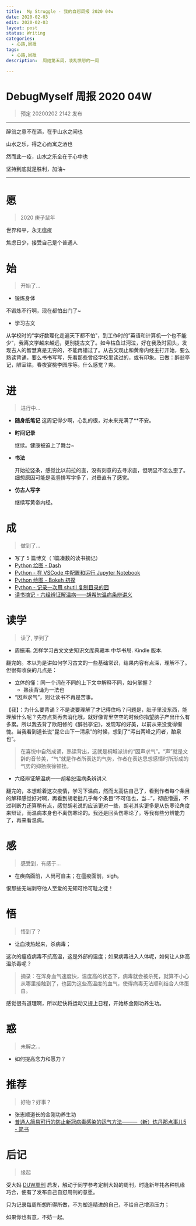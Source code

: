 ```yaml
---
title:  My Struggle - 我的自怼周报 2020 04w
date: 2020-02-03
edit: 2020-02-03
layout: post
status: Writing
categories:
  - 心路,周报
tags:
  - 心路,周报
description:  周结第五周，凌乱愤怒的一周

---
```


# DebugMyself 周报 2020 04W 
> 预定 20200202 2142 发布

-----------------------------------------

 醉翁之意不在酒，在乎山水之间也

 山水之乐，得之心而寓之酒也

 然而此一疫，山水之乐全在于心中也
 
 坚持到底就是胜利，加油~

-----------------------------------------

# 愿
> 2020 庚子鼠年

世界和平，永无瘟疫

焦虑日少，接受自己是个普通人

# 始
> 开始了...
  
- 锻炼身体

不锻炼不行啊，现在都怕出门了~

- 学习古文

从学校时的“学好数理化走遍天下都不怕"，到工作时的”英语和计算机一个也不能少“，我离文学越来越远，更别提古文了。如今枯鱼过河泣，好在我及时回头，发现古人的智慧真是无穷的，不能再错过了。从古文观止和黄帝内经主打开始，要么熟读背诵，要么书书写写，先看那些曾经学校里读过的，或有印象。已做：醉翁亭记，陋室铭，春夜宴桃李园序等。什么感觉？爽。

# 进
> 进行中...

- **随身纸笔记**
  这周记得少啊，心乱的很，对未来充满了**不安。

- **时间记录**

  继续。健康被迫上了舞台~

- **书法**

  开始拉竖条，感觉比以前拉的直，没有刻意的去寻求直，但明显不怎么歪了。细想原因可能是我竖排写字多了，对垂直有了感觉。

- **仿古人写字**

  继续写黄帝内经。

# 成
> 做到了... 

-  写了 5 篇博文（ 1篇凑数的读书摘记）
  - [Python 绘图 - Dash](https://bemself.github.io/python/Python-plotting-dash.html)
  - [Python - 在 VSCode 中配置和运行 Jupyter Notebook](https://bemself.github.io/python/Python-run-jupyter-notebook-from-vscode.html)
  - [Python 绘图 - Bokeh 初探](https://bemself.github.io/python/Python-plotting-bokeh.html)
  - [Python - 记录一次用 shutil 复制目录的囧](https://bemself.github.io/python/Python-Copy-Files-Recursively.html)
  - [读书摘记 - 六经辨证解温病——胡希恕温病条辨讲义](https://bemself.github.io/%E4%B8%AD%E5%8C%BB,%E7%BB%8F%E6%96%B9%E5%8C%BB%E5%AD%A6,%E8%AF%BB%E4%B9%A6%E7%AC%94%E8%AE%B0/%E8%AF%BB%E4%B9%A6%E6%91%98%E8%AE%B0-%E5%85%AD%E7%BB%8F%E8%BE%A8%E8%AF%81%E8%A7%A3%E6%B8%A9%E7%97%85-%E8%83%A1%E5%B8%8C%E6%81%95%E6%B8%A9%E7%97%85%E6%9D%A1%E8%BE%A8%E8%AE%B2%E4%B9%89-%28%E7%BB%8F%E6%96%B9%E5%8C%BB%E5%AD%A6%E4%B9%A6%E7%B3%BB%29-%E7%AC%94%E8%AE%B0%E6%9C%AC.html)
  
  
# 读学
> 读了, 学到了


- 周振甫. 怎样学习古文文史知识文库典藏本 中华书局. Kindle 版本. 
  
翻完的。本以为是讲如何学习古文的一些基础常识，结果内容有点深，理解不了。但很有收获的几点是：

- 立体的懂：同一个词在不同的上下文中解释不同，如何掌握？
  - 熟读背诵为一法也
- “因声求气”，则让读书不再是苦事。
  
【我】：为什么要背诵？不是说要理解了才记得住吗？问题是，肚子里没东西，能理解什么呢？先存点货再去消化哦，就好像胃里空空的时候你指望脑子产出什么有多累。所以我去背了欧阳修的《醉翁亭记》，发现写的好美，以前从来没觉得惭愧。当我看到道长说“昆仑山下一清泉”的时候，想到了“泻出两峰之间者，酿泉也”。
  
> 在喜悦中自然成诵，熟读背出，这就是桐城派讲的“因声求气”。“声”就是文辞的音节美，“气”就是作者所表达的气势，作者在表达思想感情时所形成的气势的抑扬疾徐顿挫。

- 六经辨证解温病——胡希恕温病条辨讲义

翻完的，本想趁着这次疫情，学习下温病，然而太高估自己了，看到作者每个条目的解释感觉好对啊，再看到胡老批几乎每个条目“不可信也，当...”，彻底懵逼，不过判断力还算稍有点，感觉胡老说的应该更对一些，胡老其实更多是从伤寒论角度来辩证，而温病本身也不离伤寒论的。我还是回头伤寒论了。等我有些分辨能力了，再来看温病。

# 感
> 感受到，有感于...

- 在疾病面前，人尚可自主；在瘟疫面前，sigh。

恨那些无端剥夺他人至爱的无知可怜可耻之徒！

# 悟
> 悟到了？

- 让血液热起来，杀病毒；

这次的瘟疫病毒不抗高温，这是外部的温度；如果病毒进入人体呢，如何让人体高温杀毒呢？

> 摘录：在浑身血气速度快，温度高的状态下，病毒就会被杀死，就算不小心从哪里接触到了，也因为这些高温度的血气，使得病毒无法顺利结合人体蛋白。

感觉很有道理啊，所以赶快将运动又提上日程，开始练金刚功养生功。

# 惑
> 未解之...

- 如何提高念力和愿力？

# 推荐
> 好物？好事？

- 张志顺道长的金刚功养生功
- [普通人简易可行的防止新冠病毒感染的运气方法———（新）炼丹那点事儿5 - 简书](https://www.jianshu.com/p/8ea39fb68fe8)

# 后记
> 缘起

受大妈 [DUW周刊](https://du.101.camp/duw) 启发，触动于同学参考定制大妈的周刊，时逢新年扥各种机缘巧合，便有了发布自己自怼周刊的意愿。

只为记录每周所想所得所做，不为塑造精进的自己，不给自己增添压力；

如果你也有意，不妨一起。

